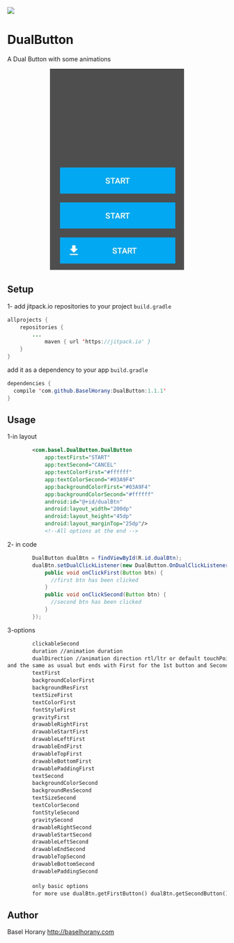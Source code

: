 [![](https://jitpack.io/v/BaselHorany/DualButton.svg)](https://jitpack.io/#BaselHorany/DualButton)

# DualButton
A Dual Button with some animations

<p align="center">
  <img src="https://github.com/BaselHorany/DualButton/blob/master/showcase2.gif?raw=true" />
</p>


## Setup
1- add jitpack.io repositories to your project `build.gradle`
```java 
allprojects {
	repositories {
		...
	        maven { url 'https://jitpack.io' }
	}
}
```
add it as a dependency to your app `build.gradle`
```java
dependencies {
  compile 'com.github.BaselHorany:DualButton:1.1.1'
}
```

## Usage
1-in layout
```xml
        <com.basel.DualButton.DualButton
            app:textFirst="START"
            app:textSecond="CANCEL"
            app:textColorFirst="#ffffff"
            app:textColorSecond="#03A9F4"
            app:backgroundColorFirst="#03A9F4"
            app:backgroundColorSecond="#ffffff"
            android:id="@+id/dualBtn"
            android:layout_width="200dp"
            android:layout_height="45dp"
            android:layout_marginTop="25dp"/>
            <!--All options at the end -->
```
2- in code
```java
        DualButton dualBtn = findViewById(R.id.dualBtn);
        dualBtn.setDualClickListener(new DualButton.OnDualClickListener() {
            public void onClickFirst(Button btn) {
              //first btn has been clicked
            }
            public void onClickSecond(Button btn) {
              //second btn has been clicked
            }
        });
```

3-options
```xml
        clickableSecond
        duration //animation duration
        dualDirection //animation direction rtl/ltr or default touchPoint as the first example in the gif
and the same as usual but ends with First for the 1st button and Second for the 2nd button
        textFirst        
        backgroundColorFirst
        backgroundResFirst        
        textSizeFirst
        textColorFirst
        fontStyleFirst
        gravityFirst
        drawableRightFirst        
        drawableStartFirst        
        drawableLeftFirst        
        drawableEndFirst        
        drawableTopFirst        
        drawableBottomFirst        
        drawablePaddingFirst
        textSecond        
        backgroundColorSecond
        backgroundResSecond        
        textSizeSecond
        textColorSecond
        fontStyleSecond
        gravitySecond
        drawableRightSecond        
        drawableStartSecond        
        drawableLeftSecond        
        drawableEndSecond        
        drawableTopSecond        
        drawableBottomSecond        
        drawablePaddingSecond
        
        only basic options
        for more use dualBtn.getFirstButton() dualBtn.getSecondButton()
```

## Author
Basel Horany 
http://baselhorany.com

